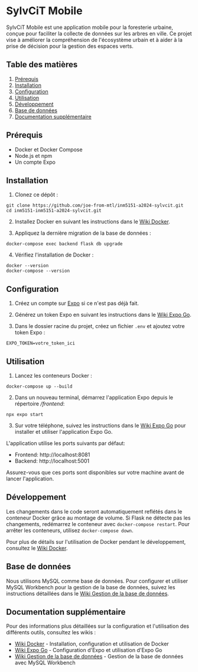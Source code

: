 # SylvCiT Mobile

SylvCiT Mobile est une application mobile pour la foresterie urbaine, conçue pour faciliter la collecte de données sur les arbres en ville. Ce projet vise à améliorer la compréhension de l'écosystème urbain et à aider à la prise de décision pour la gestion des espaces verts.

## Table des matières

1. [Prérequis](#prérequis)
2. [Installation](#installation)
3. [Configuration](#configuration)
4. [Utilisation](#utilisation)
5. [Développement](#développement)
6. [Base de données](#base-de-données)
7. [Documentation supplémentaire](#documentation-supplémentaire)

## Prérequis

- Docker et Docker Compose
- Node.js et npm
- Un compte Expo

## Installation

1. Clonez ce dépôt :

```shell
git clone https://github.com/joe-from-mtl/inm5151-a2024-sylvcit.git
cd inm5151-inm5151-a2024-sylvcit.git
```

2. Installez Docker en suivant les instructions dans le [Wiki Docker](https://github.com/joe-from-mtl/inm5151-a2024-sylvcit/wiki/Docker).

3. Appliquez la dernière migration de la base de données :

```shell
docker-compose exec backend flask db upgrade
```

4. Vérifiez l'installation de Docker :

```shell
docker --version
docker-compose --version
```

## Configuration

1. Créez un compte sur [Expo](https://expo.dev) si ce n'est pas déjà fait.

2. Générez un token Expo en suivant les instructions dans le [Wiki Expo Go](https://github.com/joe-from-mtl/inm5151-a2024-sylvcit/wiki/Utilisation-d'Expo-Go-pour-accéder-à-l'application-SylvCiT-Mobile).

3. Dans le dossier racine du projet, créez un fichier `.env` et ajoutez votre token Expo :

```shell
EXPO_TOKEN=votre_token_ici
```

## Utilisation

1. Lancez les conteneurs Docker :

```shell
docker-compose up --build
```

2. Dans un nouveau terminal, démarrez l'application Expo depuis le répertoire */frontend*:

```shell
npx expo start
```

3. Sur votre téléphone, suivez les instructions dans le [Wiki Expo Go](https://github.com/joe-from-mtl/inm5151-a2024-sylvcit/wiki/Utilisation-d'Expo-Go-pour-accéder-à-l'application-SylvCiT-Mobile) pour installer et utiliser l'application Expo Go.

L'application utilise les ports suivants par défaut:

- Frontend: http://localhost:8081
- Backend: http://localhost:5001

Assurez-vous que ces ports sont disponibles sur votre machine avant de lancer l'application.

## Développement


Les changements dans le code seront automatiquement reflétés dans le conteneur Docker grâce au montage de volume. Si Flask ne détecte pas les changements, redémarrez le conteneur avec `docker-compose restart`. Pour arrêter les conteneurs, utilisez `docker-compose down`.

Pour plus de détails sur l'utilisation de Docker pendant le développement, consultez le [Wiki Docker](https://github.com/joe-from-mtl/inm5151-a2024-sylvcit/wiki/Docker).

## Base de données

Nous utilisons MySQL comme base de données. Pour configurer et utiliser MySQL Workbench pour la gestion de la base de données, suivez les instructions détaillées dans le [Wiki Gestion de la base de données](https://github.com/joe-from-mtl/inm5151-a2024-sylvcit/wiki/Gestion-de-la-base-de-donn%C3%A9es).

## Documentation supplémentaire

Pour des informations plus détaillées sur la configuration et l'utilisation des différents outils, consultez les wikis :

- [Wiki Docker](https://github.com/joe-from-mtl/inm5151-a2024-sylvcit/wiki/Docker) - Installation, configuration et utilisation de Docker
- [Wiki Expo Go](https://github.com/joe-from-mtl/inm5151-a2024-sylvcit/wiki/Utilisation-d'Expo-Go-pour-accéder-à-l'application-SylvCiT-Mobile) - Configuration d'Expo et utilisation d'Expo Go
- [Wiki Gestion de la base de données](https://github.com/joe-from-mtl/inm5151-a2024-sylvcit/wiki/Gestion-de-la-base-de-donn%C3%A9es) - Gestion de la base de données avec MySQL Workbench
